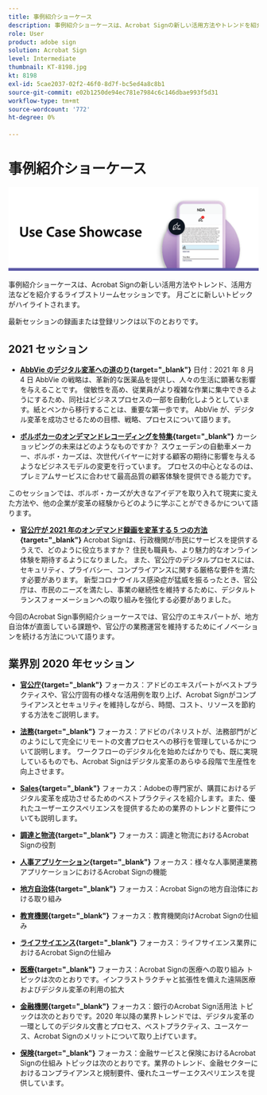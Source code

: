 ```yaml
---
title: 事例紹介ショーケース
description: 事例紹介ショーケースは、Acrobat Signの新しい活用方法やトレンドを紹介するライブストリームセッションです。実際の活用方法や活用方法を紹介します
role: User
product: adobe sign
solution: Acrobat Sign
level: Intermediate
thumbnail: KT-8198.jpg
kt: 8198
exl-id: 5cae2037-02f2-46f0-8d7f-bc5ed4a8c8b1
source-git-commit: e02b1250de94ec781e7984c6c146dbae993f5d31
workflow-type: tm+mt
source-wordcount: '772'
ht-degree: 0%

---
```


# 事例紹介ショーケース

![使用事例バナー](../assets/UCSC_Rebrand.png)

事例紹介ショーケースは、Acrobat Signの新しい活用方法やトレンド、活用方法などを紹介するライブストリームセッションです。 月ごとに新しいトピックがハイライトされます。

最新セッションの録画または登録リンクは以下のとおりです。

## 2021 セッション

* **[AbbVie のデジタル変革への道のり](https://use-case-showcase-with-abbvie.joinus.adobeevents.com/){target=&quot;_blank&quot;}**
日付：2021 年 8 月 4 日 AbbVie の戦略は、革新的な医薬品を提供し、人々の生活に顕著な影響を与えることです。 俊敏性を高め、従業員がより複雑な作業に集中できるようにするため、同社はビジネスプロセスの一部を自動化しようとしています。紙とペンから移行することは、重要な第一歩です。 AbbVie が、デジタル変革を成功させるための目標、戦略、プロセスについて語ります。

* **[ボルボカーのオンデマンドレコーディングを特集](https://gateway.on24.com/wcc/eh/2172296/lp/2963219/adobe-sign-use-case-showcase%3A-featuring-volvo-cars/){target=&quot;_blank&quot;}**
カーショッピングの未来はどのようなものですか？ スウェーデンの自動車メーカー、ボルボ・カーズは、次世代バイヤーに対する顧客の期待に影響を与えるようなビジネスモデルの変更を行っています。 プロセスの中心となるのは、プレミアムサービスに合わせて最高品質の顧客体験を提供できる能力です。

このセッションでは、ボルボ・カーズが大きなアイデアを取り入れて現実に変えた方法や、他の企業が変革の経験からどのように学ぶことができるかについて語ります。

* **[官公庁が 2021 年のオンデマンド録画を変革する 5 つの方法](https://gateway.on24.com/wcc/eh/2172296/lp/2790280/5-ways-government-agencies-will-transform-in-2021-/){target=&quot;_blank&quot;}**
Acrobat Signは、行政機関が市民にサービスを提供するうえで、どのように役立ちますか？ 住民も職員も、より魅力的なオンライン体験を期待するようになりました。 また、官公庁のデジタルプロセスには、セキュリティ、プライバシー、コンプライアンスに関する厳格な要件を満たす必要があります。 新型コロナウイルス感染症が猛威を振るったとき、官公庁は、市民のニーズを満たし、事業の継続性を維持するために、デジタルトランスフォーメーションへの取り組みを強化する必要がありました。

今回のAcrobat Sign事例紹介ショーケースでは、官公庁のエキスパートが、地方自治体が直面している課題や、官公庁の業務運営を維持するためにイノベーションを続ける方法について語ります。

## 業界別 2020 年セッション

* **[官公庁](https://event.on24.com/wcc/r/2790280/7FFF27458A6834FDF8C73C5149637590?partnerref=EXL){target=&quot;_blank&quot;}**
フォーカス：アドビのエキスパートがベストプラクティスや、官公庁固有の様々な活用例を取り上げ、Acrobat Signがコンプライアンスとセキュリティを維持しながら、時間、コスト、リソースを節約する方法をご説明します。

* **[法務](https://event.on24.com/wcc/r/2634329/292CA0B317E56600A114508CC55376BF?partnerref=EXL){target=&quot;_blank&quot;}**
フォーカス：アドビのパネリストが、法務部門がどのようにして完全にリモートの文書プロセスへの移行を管理しているかについて説明します。 ワークフローのデジタル化を始めたばかりでも、既に実現しているものでも、Acrobat Signはデジタル変革のあらゆる段階で生産性を向上させます。

* **[Sales](https://acrobat.adobe.com/us/en/business/webinars/adobe-sign-use-case-showcase-sales.html){target=&quot;_blank&quot;}**
フォーカス：Adobeの専門家が、購買におけるデジタル変革を成功させるためのベストプラクティスを紹介します。また、優れたユーザーエクスペリエンスを提供するための業界のトレンドと要件についても説明します。

* **[調達と物流](https://event.on24.com/wcc/r/2514418/278FB6F16C198E2B866CF487AF9514F6){target=&quot;_blank&quot;}**
フォーカス：調達と物流におけるAcrobat Signの役割

* **[人事アプリケーション](https://event.on24.com/wcc/r/2351937/D9E34A102F309DFCAF0D07D5192BD66D){target=&quot;_blank&quot;}**
フォーカス：様々な人事関連業務アプリケーションにおけるAcrobat Signの機能

* **[地方自治体](https://event.on24.com/wcc/r/2351937/D9E34A102F309DFCAF0D07D5192BD66D){target=&quot;_blank&quot;}**
フォーカス：Acrobat Signの地方自治体における取り組み

* **[教育機関](https://event.on24.com/wcc/r/2241711/762243D5EE65DAC44D3AE7BCCD3388A7){target=&quot;_blank&quot;}**
フォーカス：教育機関向けAcrobat Signの仕組み

* **[ライフサイエンス](https://event.on24.com/wcc/r/2204781/2C266134D08DDE48E17C77746F192AA6){target=&quot;_blank&quot;}**
フォーカス：ライフサイエンス業界におけるAcrobat Signの仕組み

* **[医療](https://event.on24.com/wcc/r/2202626/1D60C42BD396AE273CB09CF53F1051BE){target=&quot;_blank&quot;}**
フォーカス：Acrobat Signの医療への取り組み トピックは次のとおりです。インフラストラクチャと拡張性を備えた遠隔医療およびデジタル変革の利用の拡大

* **[金融機関](https://event.on24.com/wcc/r/2177152/40A4315A5D32F21AFB5EB03E25C15992){target=&quot;_blank&quot;}**
フォーカス：銀行のAcrobat Sign活用法 トピックは次のとおりです。2020 年以降の業界トレンドでは、デジタル変革の一環としてのデジタル文書とプロセス、ベストプラクティス、ユースケース、Acrobat Signのメリットについて取り上げています。

* **[保険](https://event.on24.com/wcc/r/2162717/1449ED610AD3B545004079728D9AE0F6){target=&quot;_blank&quot;}**
フォーカス：金融サービスと保険におけるAcrobat Signの仕組み トピックは次のとおりです。業界のトレンド、金融セクターにおけるコンプライアンスと規制要件、優れたユーザーエクスペリエンスを提供しています。
